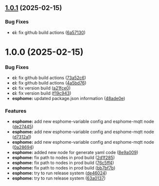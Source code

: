 ## [1.0.1](https://github.com/iHaiduk/node-red-esphome/compare/v1.0.0...v1.0.1) (2025-02-15)


### Bug Fixes

* **ci:** fix github build actions ([6a57130](https://github.com/iHaiduk/node-red-esphome/commit/6a57130dd6f19a5c4b31a6536ae12922146bbe1d))

# 1.0.0 (2025-02-15)


### Bug Fixes

* **ci:** fix github build actions ([73a52c6](https://github.com/iHaiduk/node-red-esphome/commit/73a52c6a02ace66b3c71c15cb1b4804409e22ace))
* **ci:** fix github build actions ([4a5bd76](https://github.com/iHaiduk/node-red-esphome/commit/4a5bd764beda5c3db706e54da7e41860dfd50519))
* **ci:** fix version build ([a21fce0](https://github.com/iHaiduk/node-red-esphome/commit/a21fce0048394073688c89061129fbfbe73cb900))
* **ci:** fix version build ([f19c943](https://github.com/iHaiduk/node-red-esphome/commit/f19c943c8b2eeaa1563fc3babb2e7cdf79fd3d26))
* **esphome:** updated package.json information ([48ade0e](https://github.com/iHaiduk/node-red-esphome/commit/48ade0e784740f96b4b3a7a8d047900cb89ba84f))


### Features

* **esphome:** add new esphome-variable config and esphome-mqtt node ([de27445](https://github.com/iHaiduk/node-red-esphome/commit/de2744502f1ed352e8fbd21225beebbb11a915d0))
* **esphome:** add new esphome-variable config and esphome-mqtt node ([d7312a1](https://github.com/iHaiduk/node-red-esphome/commit/d7312a1b65602c0d4c5dc81db1af4f8fe3c32395))
* **esphome:** add new esphome-variable config and esphome-mqtt node ([0a28694](https://github.com/iHaiduk/node-red-esphome/commit/0a28694d6fc0fccc3a7a19eed05e5e9ca2fcc747))
* **esphome:** added new node for generate yaml code ([8e9a009](https://github.com/iHaiduk/node-red-esphome/commit/8e9a00961bf05c538801364f1a624f8b63d2aa37))
* **esphome:** fix path to nodes in prod build ([2d1f285](https://github.com/iHaiduk/node-red-esphome/commit/2d1f285779d9d2a5061ce1324162c277ec591f3f))
* **esphome:** fix path to nodes in prod build ([76c5ff4](https://github.com/iHaiduk/node-red-esphome/commit/76c5ff4c0b46837db9e36753bd3dfe5c1b3e4927))
* **esphome:** fix path to nodes in prod build ([bb7bf7b](https://github.com/iHaiduk/node-red-esphome/commit/bb7bf7b5d94a8e12391329297f112b6fb08a7d9a))
* **esphome:** try to run release system ([de46024](https://github.com/iHaiduk/node-red-esphome/commit/de46024d8b4d256c0f931b87f390af0cf61b4883))
* **esphome:** try to run release system ([63a0137](https://github.com/iHaiduk/node-red-esphome/commit/63a01371e0f5c5db897c84600c2c3aedbab315df))
